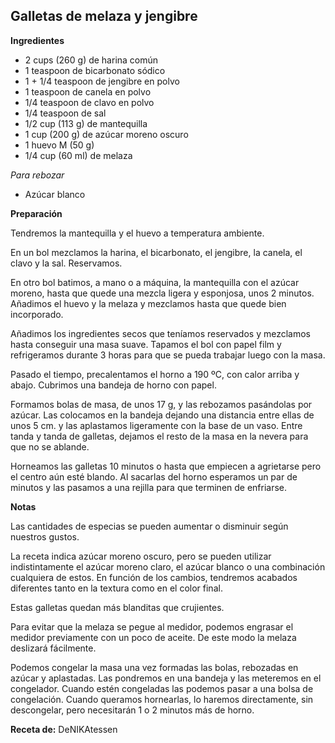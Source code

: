 ## Galletas de melaza y jengibre

**Ingredientes**

- 2 cups (260 g) de harina común
- 1 teaspoon de bicarbonato sódico
- 1 + 1/4 teaspoon de jengibre en polvo
- 1 teaspoon de canela en polvo
- 1/4 teaspoon de clavo en polvo
- 1/4 teaspoon de sal
- 1/2 cup (113 g) de mantequilla
- 1 cup (200 g) de azúcar moreno oscuro
- 1 huevo M (50 g)
- 1/4 cup (60 ml) de melaza

*Para rebozar*

- Azúcar blanco

**Preparación**

Tendremos la mantequilla y el huevo a temperatura ambiente.

En un bol mezclamos la harina, el bicarbonato, el jengibre, la canela, el clavo y la sal. Reservamos.

En otro bol batimos, a mano o a máquina, la mantequilla con el azúcar moreno, hasta que quede una mezcla ligera y esponjosa, unos 2 minutos. Añadimos el huevo y la melaza y mezclamos hasta que quede bien incorporado. 

Añadimos los ingredientes secos que teníamos reservados y mezclamos hasta conseguir una masa suave. Tapamos el bol con papel film y refrigeramos durante 3 horas para que se pueda trabajar luego con la masa.

Pasado el tiempo, precalentamos el horno a 190 ºC, con calor arriba y abajo. Cubrimos una bandeja de horno con papel.

Formamos bolas de masa, de unos 17 g, y las rebozamos pasándolas por azúcar. Las colocamos en la bandeja dejando una distancia entre ellas de unos 5 cm. y las aplastamos ligeramente con la base de un vaso. Entre tanda y tanda de galletas, dejamos el resto de la masa en la nevera para que no se ablande.

Horneamos las galletas 10 minutos o hasta que empiecen a agrietarse pero el centro aún esté blando. Al sacarlas del horno esperamos un par de minutos y las pasamos a una rejilla para que terminen de enfriarse.

**Notas**

Las cantidades de especias se pueden aumentar o disminuir según nuestros gustos. 

La receta indica azúcar moreno oscuro, pero se pueden utilizar indistintamente el azúcar moreno claro, el azúcar blanco o una combinación cualquiera de estos. En función de los cambios, tendremos acabados diferentes tanto en la textura como en el color final.

Estas galletas quedan más blanditas que crujientes.

Para evitar que la melaza se pegue al medidor, podemos engrasar el medidor previamente con un poco de aceite. De este modo la melaza deslizará fácilmente.

Podemos congelar la masa una vez formadas las bolas, rebozadas en azúcar y aplastadas. Las pondremos en una bandeja y las meteremos en el congelador. Cuando estén congeladas las podemos pasar a una bolsa de congelación. Cuando queramos hornearlas, lo haremos directamente, sin descongelar, pero necesitarán 1 o 2 minutos más de horno.

**Receta de:** DeNIKAtessen